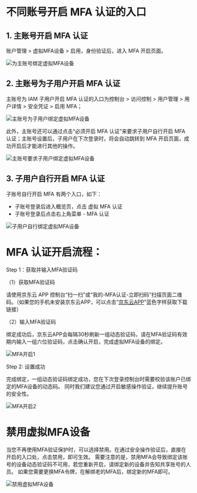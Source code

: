 # 不同账号开启 MFA 认证的入口

## 1. 主账号开启 MFA 认证

账户管理 > 虚拟MFA设备 > 启用，身份验证后，进入 MFA 开启页面。

![为主账号绑定虚拟MFA设备]( ../../../../image/IAM/Virtual-MFA-Device/为主账号绑定虚拟MFA设备.jpg)


## 2. 主账号为子用户开启 MFA 认证

主账号为 IAM 子用户开启 MFA 认证的入口为控制台 > 访问控制 > 用户管理 > 用户详情 > 安全凭证 > 启用 MFA；

![主账号为子用户绑定虚拟MFA设备](../../../../image/IAM/Virtual-MFA-Device/主账号为子用户绑定虚拟MFA设备.jpg)

此外，主账号还可以通过点击“必须开启 MFA 认证”来要求子用户自行开启 MFA 认证；主账号设置后，子用户在下次登录时，将会自动跳转到 MFA 开启页面，成功开启后才能进行其他的操作。

![主账号要求子用户绑定虚拟MFA设备](../../../../image/IAM/Virtual-MFA-Device/主账号要求子用户绑定虚拟MFA设备.jpg)

## 3. 子用户自行开启 MFA 认证

子账号自行开启 MFA 有两个入口，如下：

* 子账号登录后进入概览页，点击 虚拟 MFA 认证
* 子账号登录后点击右上角菜单 - MFA 认证

![子用户自行绑定虚拟MFA设备](../../../../image/IAM/Virtual-MFA-Device/子账号自行绑定虚拟MFA设备.png)

# MFA 认证开启流程：

Step 1：获取并输入MFA验证码

（1）获取MFA验证码

请使用京东云 APP 控制台“扫一扫”或“我的-MFA认证-立即扫码”扫描页面二维码。（如果您的手机未安装京东云APP，可以点击“[京东云APP](https://console.jdcloud.com/download)”蓝色字样获取下载链接）

（2）输入MFA验证码

绑定成功后，京东云APP会每隔30秒刷新一组动态验证码，请在MFA验证码有效期内输入一组六位验证码，点击确认开启，完成虚拟MFA设备的绑定。

![MFA开启1](https://github.com/jdcloudcom/cn/blob/1231-ycx/image/IAM/Virtual-MFA-Device/MFA开启1.1.png)

Step 2: 设置成功

完成绑定，一组动态验证码绑定成功，您在下次登录控制台时需要校验该账户已绑定的MFA设备的动态码。 同时我们建议您通过开启敏感操作验证，继续提升账号的安全性。

![MFA开启2](https://github.com/jdcloudcom/cn/blob/1231-ycx/image/IAM/Virtual-MFA-Device/MFA开启2.png)

# 禁用虚拟MFA设备
当您不再使用MFA验证保护时，可以选择禁用。在通过安全操作验证后，直接在开启的入口处，点击禁用，即可生效。 需要注意的是，禁用MFA会导致绑定该账号的设备动态验证码不可用，若您重新开启，请绑定新的设备并告知共享账号的人员。 如果您需要更换MFA令牌，在解绑老的MFA后，绑定新的MFA即可。

![禁用虚拟MFA设备](../../../../image/IAM/Virtual-MFA-Device/禁用虚拟MFA设备.jpg)
